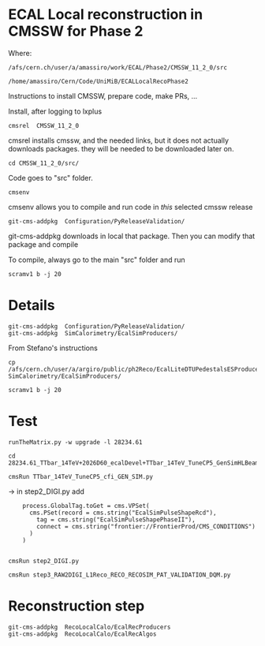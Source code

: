 ECAL Local reconstruction in CMSSW for Phase 2
====

Where:

    /afs/cern.ch/user/a/amassiro/work/ECAL/Phase2/CMSSW_11_2_0/src
    
    /home/amassiro/Cern/Code/UniMiB/ECALLocalRecoPhase2
    
    
Instructions to install CMSSW, prepare code, make PRs, ...


Install, after logging to lxplus

    cmsrel  CMSSW_11_2_0

cmsrel installs cmssw, and the needed links, but it does not actually downloads packages. 
they will be needed to be downloaded later on.

    cd CMSSW_11_2_0/src/
    
Code goes to "src" folder.

    cmsenv
    
cmsenv allows you to compile and run code in *this* selected cmssw release

    git-cms-addpkg  Configuration/PyReleaseValidation/

git-cms-addpkg downloads in local that package.
Then you can modify that package and compile

To compile, always go to the main "src" folder and run

    scramv1 b -j 20
    

    
Details
====

    git-cms-addpkg  Configuration/PyReleaseValidation/
    git-cms-addpkg  SimCalorimetry/EcalSimProducers/

    
From Stefano's instructions

    cp /afs/cern.ch/user/a/argiro/public/ph2Reco/EcalLiteDTUPedestalsESProducer.cc SimCalorimetry/EcalSimProducers/    

    scramv1 b -j 20
    

Test
====
    
    runTheMatrix.py -w upgrade -l 28234.61
    
    cd 28234.61_TTbar_14TeV+2026D60_ecalDevel+TTbar_14TeV_TuneCP5_GenSimHLBeamSpot14+DigiTrigger+RecoGlobal+HARVESTGlobal/
    
    cmsRun TTbar_14TeV_TuneCP5_cfi_GEN_SIM.py

-> in step2_DIGI.py add 

        process.GlobalTag.toGet = cms.VPSet(
          cms.PSet(record = cms.string("EcalSimPulseShapeRcd"),
            tag = cms.string("EcalSimPulseShapePhaseII"),
            connect = cms.string("frontier://FrontierProd/CMS_CONDITIONS")
          )
        )

        
    cmsRun step2_DIGI.py
    
    cmsRun step3_RAW2DIGI_L1Reco_RECO_RECOSIM_PAT_VALIDATION_DQM.py
    
    
    
    
Reconstruction step
====

    git-cms-addpkg  RecoLocalCalo/EcalRecProducers
    git-cms-addpkg  RecoLocalCalo/EcalRecAlgos
    


    